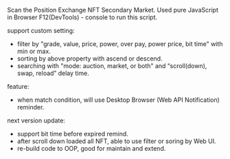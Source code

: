 Scan the Position Exchange NFT  Secondary Market.
Used pure JavaScript in Browser F12(DevTools) - console to run this script.

support custom setting:
- filter by "grade, value, price, power, over pay, power price, bit time" with min or max.
- sorting by above property with ascend or descend.
- searching with "mode: auction, market, or both" and “scroll(down), swap, reload” delay time.

feature:
- when match condition, will use Desktop Browser (Web API Notification) reminder.

next version update:
- support bit time before expired remind.
- after scroll down loaded all NFT, able to use filter or soring by Web UI.
- re-build code to OOP, good for maintain and extend.
